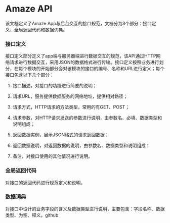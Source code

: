 # Amaze API

该文档定义了Amaze App与后台交互的接口规范，文档分为3个部分：接口定义、全局返回代码和数据词典。

### 接口定义

接口定义部分定义了app端与服务器端进行数据交互的规范，该API通过HTTP网络请求进行数据交互，采用JSON的数据格式进行传输。接口定义按照业务进行划分，在每个模块的开始部分会对该模块的接口的编号、名称和URL进行定义；每个接口包含以下几个部分：

1. 接口描述，对接口的功能进行简要的说明；

2. 请求URL，服务提供数据服务的网络地址，提供相对路径；

3. 请求方式，HTTP请求的方法类型，常用的有GET、POST；

4. 请求参数，对HTTP请求发送的参数进行说明，由参数名、必填、数据类型和说明组成；

5. 返回数据实例，展示JSON格式的请求返回数据；

6. 返回数据说明，对返回数据的说明，由参数名、数据类型和说明组成；

7. 备注，对接口使用的其他情况进行说明。

### 全局返回代码

对接口的返回代码进行规范定义和说明。

### 数据词典

对接口中设计的业务字段的含义及数据类型进行说明，主要包含：字段名称、数据类型、为空、释义。github

